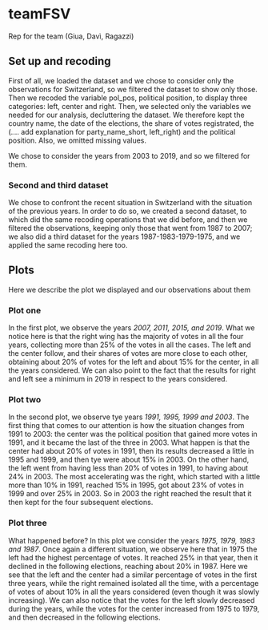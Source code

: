 # teamFSV
Rep for the team (Giua, Davì, Ragazzi)

## Set up and recoding
First of all, we loaded the dataset and we chose to consider only the observations for Switzerland, so we filtered the dataset to show only those. Then we recoded the variable pol_pos, political position, to display three categories: left, center and right. 
Then, we selected only the variables we needed for our analysis, decluttering the dataset. We therefore kept the country name, the date of the elections, the share of votes registrated, the (.... add explanation for party_name_short, left_right) and the political position. 
Also, we omitted missing values. 

We chose to consider the years from 2003 to 2019, and so we filtered for them. 

### Second and third dataset
We chose to confront the recent situation in Switzerland with the situation  of the previous years. In order to do so, we created a second  dataset, to which did the same recoding operations that we did before, and then we filtered the observations, keeping only those that went from 1987 to 2007; we also did a third dataset for the years 1987-1983-1979-1975, and we applied the same recoding here too. 

## Plots
Here we describe the plot we displayed and our observations about them 
### Plot one
In the first plot, we observe the years *2007, 2011, 2015, and 2019*.
What we notice here is that the right wing has the majority of votes in all the four years, collecting more than 25% of the votes in all the cases. The left and the center follow, and their shares of votes are more close to each other, obtaining about 20% of votes for the left and about 15% for the center, in all the years considered. We can also point to the fact that the results for right and left see a minimum in 2019 in respect to the years considered. 

### Plot two 

In the second plot, we observe tye years *1991, 1995, 1999 and 2003*. 
The first thing that comes to our attention is how the situation changes from 1991 to 2003: the center was the political position that gained more votes in 1991, and it became the last of the three in 2003. What happen is that the center had about 20% of votes in 1991, then its results decreased a little in 1995 and 1999, and then tye were about 15% in 2003. On the other hand, the left went from having less than 20% of votes in 1991, to having about 24% in 2003. The most accelerating was the right, which started with a little more than 10% in 1991, reached 15% in 1995, got about 23% of votes in 1999 and over 25% in 2003. So in 2003 the right reached the result that it then kept for the four subsequent elections. 

### Plot three
What happened before? In this plot we consider the years *1975, 1979, 1983 and 1987*. 
Once again a different situation, we observe here that in 1975 the left had the highest percentage of votes. It reached 25% in that year, then it declined in the following elections, reaching about 20% in 1987. Here we see that the left and the center had a similar percentage of votes in the first three years, while the right remained isolated all the time, with a percentage of votes of about 10% in all the years considered (even though it was slowly increasing). We can also notice that the votes for the left slowly decreased during the years, while the votes for the center increased from 1975 to 1979, and then decreased in the following elections. 





